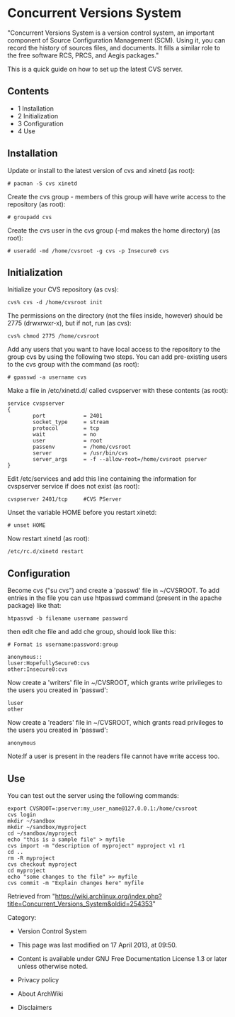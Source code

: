 Concurrent Versions System
==========================

"Concurrent Versions System is a version control system, an important
component of Source Configuration Management (SCM). Using it, you can
record the history of sources files, and documents. It fills a similar
role to the free software RCS, PRCS, and Aegis packages."

This is a quick guide on how to set up the latest CVS server.

Contents
--------

-   1 Installation
-   2 Initialization
-   3 Configuration
-   4 Use

Installation
------------

Update or install to the latest version of cvs and xinetd (as root):

    # pacman -S cvs xinetd

Create the cvs group - members of this group will have write access to
the repository (as root):

    # groupadd cvs

Create the cvs user in the cvs group (-md makes the home directory) (as
root):

    # useradd -md /home/cvsroot -g cvs -p Insecure0 cvs

Initialization
--------------

Initialize your CVS repository (as cvs):

    cvs% cvs -d /home/cvsroot init

The permissions on the directory (not the files inside, however) should
be 2775 (drwxrwxr-x), but if not, run (as cvs):

    cvs% chmod 2775 /home/cvsroot

Add any users that you want to have local access to the repository to
the group cvs by using the following two steps. You can add pre-existing
users to the cvs group with the command (as root):

    # gpasswd -a username cvs

Make a file in /etc/xinetd.d/ called cvspserver with these contents (as
root):

    service cvspserver
    {
            port            = 2401
            socket_type     = stream
            protocol        = tcp
            wait            = no
            user            = root
            passenv         = /home/cvsroot
            server          = /usr/bin/cvs
            server_args     = -f --allow-root=/home/cvsroot pserver
    }

Edit /etc/services and add this line containing the information for
cvspserver service if does not exist (as root):

    cvspserver 2401/tcp     #CVS PServer

Unset the variable HOME before you restart xinetd:

    # unset HOME

Now restart xinetd (as root):

    /etc/rc.d/xinetd restart

Configuration
-------------

Become cvs ("su cvs") and create a 'passwd' file in ~/CVSROOT. To add
entries in the file you can use htpasswd command (present in the apache
package) like that:

    htpasswd -b filename username password

then edit che file and add che group, should look like this:

    # Format is username:password:group

    anonymous::
    luser:HopefullySecure0:cvs
    other:Insecure0:cvs

Now create a 'writers' file in ~/CVSROOT, which grants write privileges
to the users you created in 'passwd':

    luser
    other

Now create a 'readers' file in ~/CVSROOT, which grants read privileges
to the users you created in 'passwd':

    anonymous

Note:If a user is present in the readers file cannot have write access
too.

Use
---

You can test out the server using the following commands:

    export CVSROOT=:pserver:my_user_name@127.0.0.1:/home/cvsroot
    cvs login
    mkdir ~/sandbox
    mkdir ~/sandbox/myproject
    cd ~/sandbox/myproject
    echo "this is a sample file" > myfile
    cvs import -m "description of myproject" myproject v1 r1
    cd ..
    rm -R myproject
    cvs checkout myproject
    cd myproject
    echo "some changes to the file" >> myfile
    cvs commit -m "Explain changes here" myfile

Retrieved from
"https://wiki.archlinux.org/index.php?title=Concurrent_Versions_System&oldid=254353"

Category:

-   Version Control System

-   This page was last modified on 17 April 2013, at 09:50.
-   Content is available under GNU Free Documentation License 1.3 or
    later unless otherwise noted.
-   Privacy policy
-   About ArchWiki
-   Disclaimers
